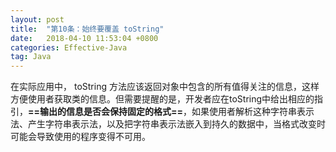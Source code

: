 ```yaml
---
layout: post
title:  "第10条：始终要覆盖 toString"
date:   2018-04-10 11:53:04 +0800
categories: Effective-Java
tag: Java
---
```



在实际应用中， toString 方法应该返回对象中包含的所有值得关注的信息，这样方便使用者获取类的信息。但需要提醒的是，开发者应在toString中给出相应的指引，**==输出的信息是否会保持固定的格式==**，如果使用者解析这种字符串表示法、产生字符串表示法，以及把字符串表示法嵌入到持久的数据中，当格式改变时可能会导致使用的程序变得不可用。